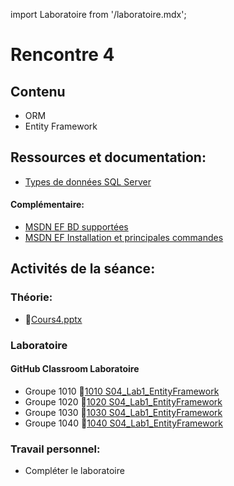 import Laboratoire from '/laboratoire.mdx';

# Rencontre 4

## Contenu
- ORM
- Entity Framework 

## Ressources et documentation: 
- [Types de données SQL Server](https://docs.microsoft.com/fr-fr/sql/connect/jdbc/understanding-data-type-differences?view=sql-server-ver15)
#### Complémentaire: 
- [MSDN EF BD supportées](https://docs.microsoft.com/fr-fr/ef/core/providers/?tabs=dotnet-core-cli)
- [MSDN EF Installation et principales commandes](https://docs.microsoft.com/fr-fr/ef/core/get-started/overview/first-app?tabs=visual-studio)

## Activités de la séance: 
### Théorie:  
- 🔗[Cours4.pptx](https://cegepedouardmontpetit.sharepoint.com/:p:/s/CMT420InformatiqueComitesCours-3W6/ERyRHaH6DaBCsVD_N5GdODAB-NxgzqN6h91-U-INFFwBeg?e=jt92OQ)

### Laboratoire
#### GitHub Classroom Laboratoire

- Groupe 1010 🔗[1010 S04_Lab1_EntityFramework](https://classroom.github.com/a/lqyfip8V)
- Groupe 1020 🔗[1020 S04_Lab1_EntityFramework](https://classroom.github.com/a/XNMyZjo7)
- Groupe 1030 🔗[1030 S04_Lab1_EntityFramework](https://classroom.github.com/a/4dYicIKk)
- Groupe 1040 🔗[1040 S04_Lab1_EntityFramework](https://classroom.github.com/a/aMape43g)

### Travail personnel: 
- Compléter le laboratoire